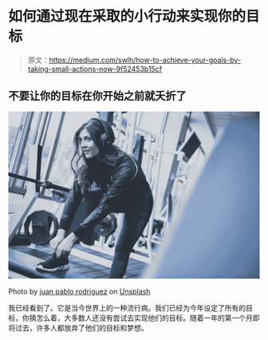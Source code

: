 # 如何通过现在采取的小行动来实现你的目标

> 原文：<https://medium.com/swlh/how-to-achieve-your-goals-by-taking-small-actions-now-9f52453b15cf>

## 不要让你的目标在你开始之前就夭折了

![](img/0d244bdb42eb12985408b429946922c1.png)

Photo by [juan pablo rodriguez](https://unsplash.com/@juanparodriguez?utm_source=medium&utm_medium=referral) on [Unsplash](https://unsplash.com?utm_source=medium&utm_medium=referral)

我已经看到了。它是当今世界上的一种流行病。我们已经为今年设定了所有的目标，你猜怎么着，大多数人还没有尝试去实现他们的目标。随着一年的第一个月即将过去，许多人都放弃了他们的目标和梦想。